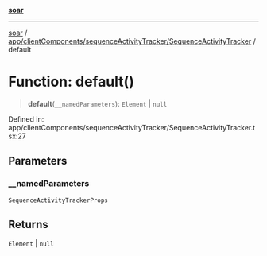 [**soar**](../../../../../README.md)

***

[soar](../../../../../modules.md) / [app/clientComponents/sequenceActivityTracker/SequenceActivityTracker](../README.md) / default

# Function: default()

> **default**(`__namedParameters`): `Element` \| `null`

Defined in: app/clientComponents/sequenceActivityTracker/SequenceActivityTracker.tsx:27

## Parameters

### \_\_namedParameters

`SequenceActivityTrackerProps`

## Returns

`Element` \| `null`
